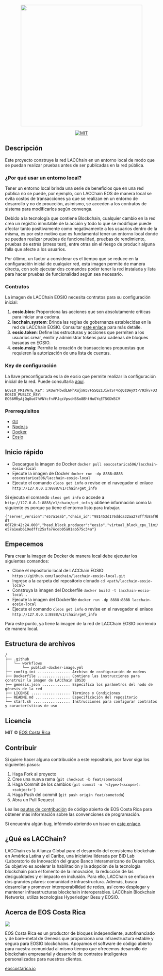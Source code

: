 <p align="center">
	<a href="https://eosio.lacchain.net">
		<img src="https://raw.githubusercontent.com/lacchain/eosio.lacchain.net/master/static/img/logos/lacchain-eosio-logo.png"
		width="400px" >
	</a>
</p>

<p align="center">
	<a href="#">
		<img src="https://img.shields.io/dub/l/vibe-d.svg" alt="MIT">
	</a>
</p>

## Descripción
Este proyecto construye la red LACChain en un entorno local de modo que se puedan realizar pruebas antes de ser publicadas en la red pública.
### ¿Por qué usar un entorno local?
Tener un entorno local brinda una serie de beneficios que en una red pública no se puede, por ejemplo, con LACChain EOS de manera local se evita costos de transacciones ya que se realizan en un entorno de desarrollo y no de proucción, asimismo, se acceden a los contratos de sistema para modificarlos según convenga.

Debido a la tecnología que contiene Blockchain, cualquier cambio en la red crea un registro inmutable de la acción y todo lo que se modifique puede afectar tanto positivamente como negativamente a los usuarios dentro de la misma, es por este motivo que es fundamental tener un entorno local donde se puedan realizar pruebas de funcionalidad, pruebas de rendimiento, pruebas de estrés (stress test), entre otras sin el riesgo de producir alguna falla que afecte a los usuarios.

Por último, un factor a considerar es el tiempo que se reduce en la configuración inicial de cualquier red, esta imagen permite de manera directa, con solo ejecutar dos comandos poder tener la red instalada y lista para hacer pruebas de funcionalidad según sea necesario.

### Contratos
La imagen de LACChain EOSIO necesita contratos para su configuración inicial:
1. **eosio.bios**: Proporciona las acciones que son absolutamente críticas para iniciar una cadena.
2. **lacchain.system**: Brinda las reglas de gobernanza establecidas en la red de LACChain EOSIO. Consultar [este enlace](https://eosio.lacchain.net/en/docs/eosio/) para más detalle.
3. **eosio.token**: Define las estructuras y acciones que permiten a los usuarios crear, emitir y administrar tokens para cadenas de bloques basadas en EOSIO.
4. **eosio.msig**: Permite la creación de transacciones propuestas que requieren la autorización de una lista de cuentas.

### Key de configuración
La llave preconfigurada es la de eosio que permite realizar la configuración inicial de la red. Puede consultarla [aquí](https://github.com/lacchain/lacchain-eosio-local/blob/main/Dockerfile#L43).
```
EOSIO_PRIVATE_KEY: 5KQwrPbwdL6PhXujxW37FSSQZ1JiwsST4cqQzDeyXtP79zkvFD3
EOSIO_PUBLIC_KEY:  EOS6MRyAjQq8ud7hVNYcfnVPJqcVpscN5So8BhtHuGYqET5GDW5CV
```

### Prerrequisitos
- [Git](https://git-scm.com/)
- [Node.js](https://nodejs.org/en/)
- [Docker](https://www.docker.com/)
- [Eosio](https://developers.eos.io/welcome/latest/getting-started-guide/local-development-environment/index)

## Inicio rápido
- Descargue la imagen de Docker `docker pull eoscostarica506/lacchain-eosio-local`
- Ejecute la imagen de Docker `docker run -dp 8888:8888 eoscostarica506/lacchain-eosio-local`
- Ejecute el comando `cleos get info` o revise en el navegador el enlace `http://127.0.0.1:8888/v1/chain/get_info`

Si ejecuta el comando `cleos get info` o accede a `http://127.0.0.1:8888/v1/chain/get_info` y obtiene información como la siguiente es porque ya tiene el entorno listo para trabajar.

```
{"server_version":"e57a1eab","chain_id":"981453d176ddca32aa278ff7b8af9bf4632de00ab49db273db03115705d90c5a","head_block_num":7,"last_irreversible_block_num":6,"last_irreversible_block_id":"00000006ce0e04cb174e797d1f910945d1ba1c82d925c0f0e3721e392e72e37d","head_block_id":"0000000728b21e87b801d17207477c9cc057e1ff7535ce4c4bae5c38d779f531","head_block_time":"2021-07-06T20:42:24.000","head_block_producer":"eosio","virtual_block_cpu_limit":201202,"virtual_block_net_limit":1054885,"block_cpu_limit":199900,"block_net_limit":1048576,"server_version_string":"v2.0.12","fork_db_head_block_num":7,"fork_db_head_block_id":"0000000728b21e87b801d17207477c9cc057e1ff7535ce4c4bae5c38d779f531","server_full_version_string":"v2.0.12-e57a1eab619edffc25afa7eceb05a01ab575c34a"}
```

## Empecemos
Para crear la imagen de Docker de manera local debe ejecutar los siguientes comandos:
- Clone el repositorio local de LACChain EOSIO `https://github.com/lacchain/lacchain-eosio-local.git`
- Ingrese a la carpeta del repositorio clonado `cd <path/lacchain-eosio-local>`
- Construya la imagen del Dockerfile `docker build -t lacchain-eosio-local .`
- Ejecute la imagen del Dockerfile `docker run -dp 8888:8888 lacchain-eosio-local`
- Ejecute el comando `cleos get info` o revise en el navegador el enlace `http://127.0.0.1:8888/v1/chain/get_info`

Para este punto, ya tiene la imagen de la red de LACChain EOSIO corriendo de manera local.

## Estructura de archivos
```text title="./lacchain-eosio-local"
/
├── .github
│   └── workflows
│       └── publish-docker-image.yml
├── config.ini ............... Archivo de configuración de nodeos
├── Dockerfile ............... Contiene las instrucciones para construir la imagen de LACChain EOSIO
├── genesis.json ............. Especifica los parámetros del nodo de génesis de la red
├── LICENSE .................. Términos y Condiciones
├── README.md ................ Especificación del repositorio
└── start.sh ................. Instrucciones para configurar contratos y características de uso
```

## Licencia
MIT © [EOS Costa Rica](https://eoscostarica.io/)

## Contribuir
Si quiere hacer alguna contribución a este repositorio, por favor siga los siguientes pasos:

1. Haga Fork al proyecto
2. Cree una nueva rama (`git checkout -b feat/sometodo`)
3. Haga Commit de los cambios (`git commit -m '<type>(<scope>): <subject>'`)
4. Haga Push del commit (`git push origin feat/sometodo`)
5. Abra un Pull Request

Lea las [pautas de contribución](https://guide.eoscostarica.io/docs/open-source-guidelines/) de código abierto de EOS Costa Rica para obtener más información sobre las convenciones de programación.

Si encuentra algún bug, infórmelo abriendo un issue en [este enlace](https://github.com/lacchain/lacchain-eosio-local/issues).


## ¿Qué es LACChain?
LACChain es la Alianza Global para el desarrollo del ecosistema blockchain en América Latina y el Caribe, una iniciativa liderada por BID Lab (Laboratorio de Innovación del grupo Banco Interamericano de Desarrollo). Su objetivo es acelerar la habilitación y la adopción de la tecnología blockchain para el fomento de la innovación, la reducción de las desigualdades y el impacto en inclusión. Para ello, LACChain se enfoca en dos grandes pilares: comunidad e infraestructura. Además, busca desarrollar y promover interoperabilidad de redes, así como desplegar y mantener infraestructuras blockchain interoperables. LACChain Blockchain Networks, utiliza tecnologías Hyperledger Besu y EOSIO.

## Acerca de EOS Costa Rica
<div style={{ display: "block", textAlign: "center" }}>
<img style={{ width: "50%" }} src="https://raw.githubusercontent.com/eoscostarica/design-assets/master/logos/eosCR/fullColor-horizontal-transparent-white.png" />
</div>

EOS Costa Rica es un productor de bloques independiente, autofinanciado y de bare-metal de Genesis que proporciona una infraestructura estable y segura para EOSIO blockchains. Apoyamos el software de código abierto para nuestra comunidad al mismo tiempo que ofrecemos desarrollo de blockchain empresarial y desarrollo de contratos inteligentes personalizados para nuestros clientes.

[eoscostarica.io](https://eoscostarica.io/)